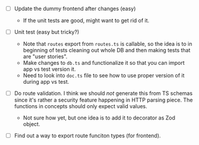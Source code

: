 - [ ] Update the dummy frontend after changes (easy)
  - If the unit tests are good, might want to get rid of it.

- [ ] Unit test (easy but tricky?)
  - Note that `routes` export from `routes.ts` is callable, so the idea
  is to in beginning of tests cleaning out whole DB and then making tests
  that are "user stories".
  - Make changes to `db.ts` and functionalize it so that you can import app vs test version it.
  - Need to look into `doc.ts` file to see how to use proper version of it during app vs test.

- [ ] Do route validation. I think we should *not* generate this from TS
      schemas since it's rather a security feature happening in HTTP parsing piece.
      The functions in concepts should only expect valid values.
  - Not sure how yet, but one idea is to add it to decorator as Zod object.

- [ ] Find out a way to export route funciton types (for frontend).